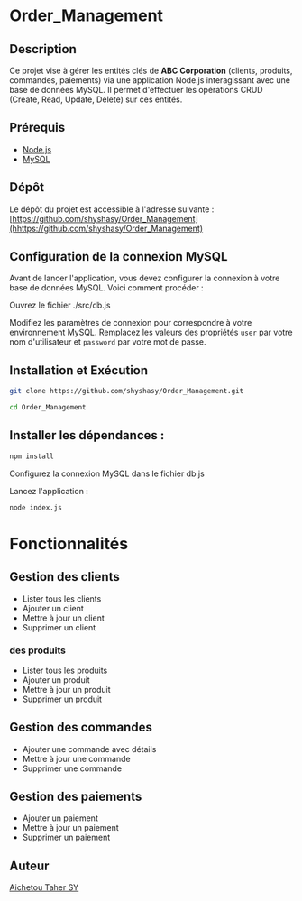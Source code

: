 # Order_Management

## Description
Ce projet vise à gérer les entités clés de **ABC Corporation** (clients, produits, commandes, paiements) via une application Node.js interagissant avec une base de données MySQL. Il permet d'effectuer les opérations CRUD (Create, Read, Update, Delete) sur ces entités.





## Prérequis
- [Node.js ](https://nodejs.org/fr)
- [MySQL ](https://www.mysql.com/)


## Dépôt
Le dépôt du projet est accessible à l'adresse suivante :  
[https://github.com/shyshasy/Order_Management](hhttps://github.com/shyshasy/Order_Management)


## Configuration de la connexion MySQL

Avant de lancer l'application, vous devez configurer la connexion à votre base de données MySQL. Voici comment procéder :

Ouvrez le fichier ./src/db.js 

Modifiez les paramètres de connexion pour correspondre à votre environnement MySQL. Remplacez les valeurs des propriétés  `user` par votre nom d'utilisateur et `password` par votre mot de passe.

## Installation et Exécution


```bash
git clone https://github.com/shyshasy/Order_Management.git
```


```bash
cd Order_Management
````
## Installer les dépendances :

````bash
npm install
````

Configurez la connexion MySQL dans le fichier db.js 

Lancez l'application :

```bash
node index.js
````

# Fonctionnalités

## Gestion des clients
- Lister tous les clients
- Ajouter un client
- Mettre à jour un client
- Supprimer un client

### des produits
- Lister tous les produits
- Ajouter un produit
- Mettre à jour un produit
- Supprimer un produit

## Gestion des commandes
- Ajouter une commande avec détails
- Mettre à jour une commande
- Supprimer une commande

## Gestion des paiements
- Ajouter un paiement
- Mettre à jour un paiement
- Supprimer un paiement


## Auteur

[Aichetou Taher SY](https://github.com/shyshasy)

